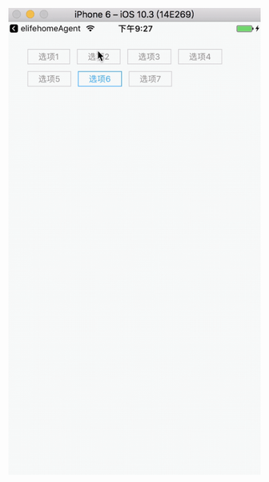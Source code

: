![](https://raw.githubusercontent.com/chenyunjie/react-native-button-selection/master/selection.gif)

